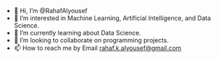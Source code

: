 - 👋 Hi, I’m @RahafAlyousef
- 👀 I’m interested in Machine Learning, Artificial Intelligence, and Data Science.
- 🌱 I’m currently learning about Data Science.
- 💞️ I’m looking to collaborate on programming projects.
- 📫 How to reach me by Email rahaf.k.alyousef@gmail.com

<!---
rahafkh1/rahafkh1 is a ✨ special ✨ repository because its `README.md` (this file) appears on your GitHub profile.
You can click the Preview link to view your changes.
--->
